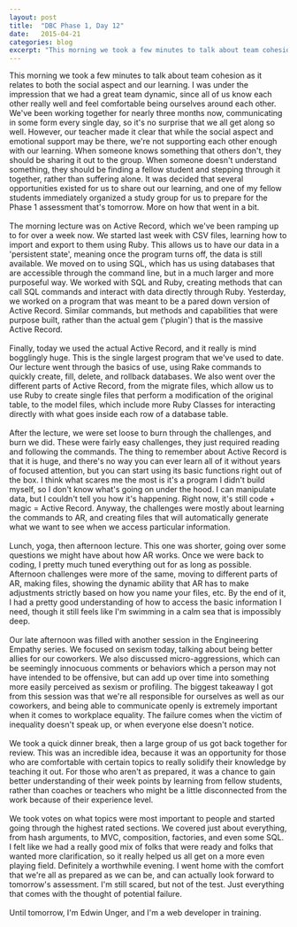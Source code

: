 ```yaml
---
layout: post
title:  "DBC Phase 1, Day 12"
date:   2015-04-21
categories: blog
excerpt: "This morning we took a few minutes to talk about team cohesion as it relates to both the social aspect and our learning. I was under the impression that we had a great team dynamic, since all of us know each other really well and feel comfortable being ourselves around each other. We've been working together for nearly three months now, communicating in some form every single day, so it's no surprise that we all get along so well. However, our teacher made it clear that while the social aspect and emotional support may be there, we're not supporting each other enough with our learning. When someone knows something that others don't, they should be sharing it out to the group. When someone doesn't understand something, they should be finding a fellow student and stepping through it together, rather than suffering alone. It was decided that several opportunities existed for us to share out our learning, and one of my fellow students immediately organized a study group for us to prepare for the Phase 1 assessment that's tomorrow. More on how that went in a bit."
---
```


This morning we took a few minutes to talk about team cohesion as it relates to both the social aspect and our learning. I was under the impression that we had a great team dynamic, since all of us know each other really well and feel comfortable being ourselves around each other. We've been working together for nearly three months now, communicating in some form every single day, so it's no surprise that we all get along so well. However, our teacher made it clear that while the social aspect and emotional support may be there, we're not supporting each other enough with our learning. When someone knows something that others don't, they should be sharing it out to the group. When someone doesn't understand something, they should be finding a fellow student and stepping through it together, rather than suffering alone. It was decided that several opportunities existed for us to share out our learning, and one of my fellow students immediately organized a study group for us to prepare for the Phase 1 assessment that's tomorrow. More on how that went in a bit.
<br>
<br>
The morning lecture was on Active Record, which we've been ramping up to for over a week now. We started last week with CSV files, learning how to import and export to them using Ruby. This allows us to have our data in a 'persistent state', meaning once the program turns off, the data is still available. We moved on to using SQL, which has us using databases that are accessible through the command line, but in a much larger and more purposeful way. We worked with SQL and Ruby, creating methods that can call SQL commands and interact with data directly through Ruby. Yesterday, we worked on a program that was meant to be a pared down version of Active Record. Similar commands, but methods and capabilities that were purpose built, rather than the actual gem ('plugin') that is the massive Active Record.
<br>
<br>
Finally, today we used the actual Active Record, and it really is mind bogglingly huge. This is the single largest program that we've used to date. Our lecture went through the basics of use, using Rake commands to quickly create, fill, delete, and rollback databases. We also went over the different parts of Active Record, from the migrate files, which allow us to use Ruby to create single files that perform a modification of the original table, to the model files, which include more Ruby Classes for interacting directly with what goes inside each row of a database table.
<br>
<br>
After the lecture, we were set loose to burn through the challenges, and burn we did. These were fairly easy challenges, they just required reading and following the commands. The thing to remember about Active Record is that it is huge, and there's no way you can ever learn all of it without years of focused attention, but you can start using its basic functions right out of the box. I think what scares me the most is it's a program I didn't build myself, so I don't know what's going on under the hood. I can manipulate data, but I couldn't tell you how it's happening. Right now, it's still code + magic = Active Record. Anyway, the challenges were mostly about learning the commands to AR, and creating files that will automatically generate what we want to see when we access particular information.
<br>
<br>
Lunch, yoga, then afternoon lecture. This one was shorter, going over some questions we might have about how AR works. Once we were back to coding, I pretty much tuned everything out for as long as possible. Afternoon challenges were more of the same, moving to different parts of AR, making files, showing the dynamic ability that AR has to make adjustments strictly based on how you name your files, etc. By the end of it, I had a pretty good understanding of how to access the basic information I need, though it still feels like I'm swimming in a calm sea that is impossibly deep.
<br>
<br>
Our late afternoon was filled with another session in the Engineering Empathy series. We focused on sexism today, talking about being better allies for our coworkers. We also discussed micro-aggressions, which can be seemingly innocuous comments or behaviors which a person may not have intended to be offensive, but can add up over time into something more easily perceived as sexism or profiling. The biggest takeaway I got from this session was that we're all responsible for ourselves as well as our coworkers, and being able to communicate openly is extremely important when it comes to workplace equality. The failure comes when the victim of inequality doesn't speak up, or when everyone else doesn't notice.
<br>
<br>
We took a quick dinner break, then a large group of us got back together for review. This was an incredible idea, because it was an opportunity for those who are comfortable with certain topics to really solidify their knowledge by teaching it out. For those who aren't as prepared, it was a chance to gain better understanding of their week points by learning from fellow students, rather than coaches or teachers who might be a little disconnected from the work because of their experience level.
<br>
<br>
We took votes on what topics were most important to people and started going through the highest rated sections. We covered just about everything, from hash arguments, to MVC, composition, factories, and even some SQL. I felt like we had a really good mix of folks that were ready and folks that wanted more clarification, so it really helped us all get on a more even playing field. Definitely a worthwhile evening. I went home with the comfort that we're all as prepared as we can be, and can actually look forward to tomorrow's assessment. I'm still scared, but not of the test. Just everything that comes with the thought of potential failure.
<br>
<br>
Until tomorrow, I'm Edwin Unger, and I'm a web developer in training.